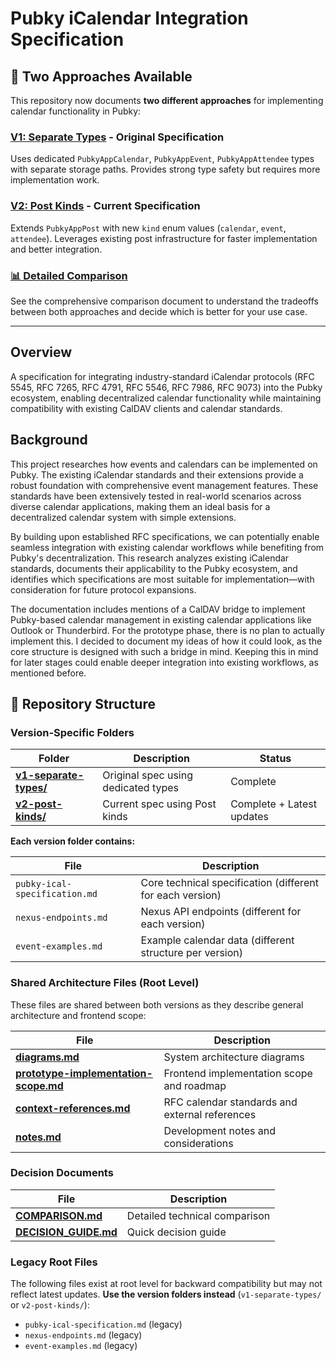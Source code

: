 # Pubky iCalendar Integration Specification

## 🔀 Two Approaches Available

This repository now documents **two different approaches** for implementing
calendar functionality in Pubky:

### **[V1: Separate Types](v1-separate-types/)** - Original Specification

Uses dedicated `PubkyAppCalendar`, `PubkyAppEvent`, `PubkyAppAttendee` types
with separate storage paths. Provides strong type safety but requires more
implementation work.

### **[V2: Post Kinds](v2-post-kinds/)** - Current Specification

Extends `PubkyAppPost` with new `kind` enum values (`calendar`, `event`,
`attendee`). Leverages existing post infrastructure for faster implementation
and better integration.

### **[📊 Detailed Comparison](COMPARISON.md)**

See the comprehensive comparison document to understand the tradeoffs between
both approaches and decide which is better for your use case.

---

## Overview

A specification for integrating industry-standard iCalendar protocols (RFC 5545,
RFC 7265, RFC 4791, RFC 5546, RFC 7986, RFC 9073) into the Pubky ecosystem,
enabling decentralized calendar functionality while maintaining compatibility
with existing CalDAV clients and calendar standards.

## Background

This project researches how events and calendars can be implemented on Pubky.
The existing iCalendar standards and their extensions provide a robust
foundation with comprehensive event management features. These standards have
been extensively tested in real-world scenarios across diverse calendar
applications, making them an ideal basis for a decentralized calendar system
with simple extensions.

By building upon established RFC specifications, we can potentially enable
seamless integration with existing calendar workflows while benefiting from
Pubky's decentralization. This research analyzes existing iCalendar standards,
documents their applicability to the Pubky ecosystem, and identifies which
specifications are most suitable for implementation—with consideration for
future protocol expansions.

The documentation includes mentions of a CalDAV bridge to implement Pubky-based
calendar management in existing calendar applications like Outlook or
Thunderbird. For the prototype phase, there is no plan to actually implement
this. I decided to document my ideas of how it could look, as the core structure
is designed with such a bridge in mind. Keeping this in mind for later stages
could enable deeper integration into existing workflows, as mentioned before.

## 📂 Repository Structure

### Version-Specific Folders

| Folder                                       | Description                         | Status                    |
| -------------------------------------------- | ----------------------------------- | ------------------------- |
| **[v1-separate-types/](v1-separate-types/)** | Original spec using dedicated types | Complete                  |
| **[v2-post-kinds/](v2-post-kinds/)**         | Current spec using Post kinds       | Complete + Latest updates |

**Each version folder contains:**

| File                          | Description                                               |
| ----------------------------- | --------------------------------------------------------- |
| `pubky-ical-specification.md` | Core technical specification (different for each version) |
| `nexus-endpoints.md`          | Nexus API endpoints (different for each version)          |
| `event-examples.md`           | Example calendar data (different structure per version)   |

### Shared Architecture Files (Root Level)

These files are shared between both versions as they describe general
architecture and frontend scope:

| File                                                                       | Description                                    |
| -------------------------------------------------------------------------- | ---------------------------------------------- |
| **[diagrams.md](diagrams.md)**                                             | System architecture diagrams                   |
| **[prototype-implementation-scope.md](prototype-implementation-scope.md)** | Frontend implementation scope and roadmap      |
| **[context-references.md](context-references.md)**                         | RFC calendar standards and external references |
| **[notes.md](notes.md)**                                                   | Development notes and considerations           |

### Decision Documents

| File                                       | Description                   |
| ------------------------------------------ | ----------------------------- |
| **[COMPARISON.md](COMPARISON.md)**         | Detailed technical comparison |
| **[DECISION_GUIDE.md](DECISION_GUIDE.md)** | Quick decision guide          |

### Legacy Root Files

The following files exist at root level for backward compatibility but may not
reflect latest updates. **Use the version folders instead**
(`v1-separate-types/` or `v2-post-kinds/`):

- `pubky-ical-specification.md` (legacy)
- `nexus-endpoints.md` (legacy)
- `event-examples.md` (legacy)
